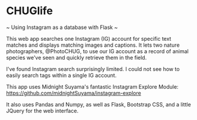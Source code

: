 # CHUGlife
~ Using Instagram as a database with Flask ~

This web app searches one Instagram (IG) account for specific text matches and displays matching images and captions. It lets two nature photographers, @PhotoCHUG, to use our IG account as a record of animal species we've seen and quickly retrieve them in the field.

I've found Instagram search surprisingly limited. I could not see how to easily search tags within a single IG account.

This app uses Midnight Suyama's fantastic Instagram Explore Module: 
https://github.com/midnightSuyama/instagram-explore

It also uses Pandas and Numpy, as well as Flask, Bootstrap CSS, and a little JQuery for the web interface.
